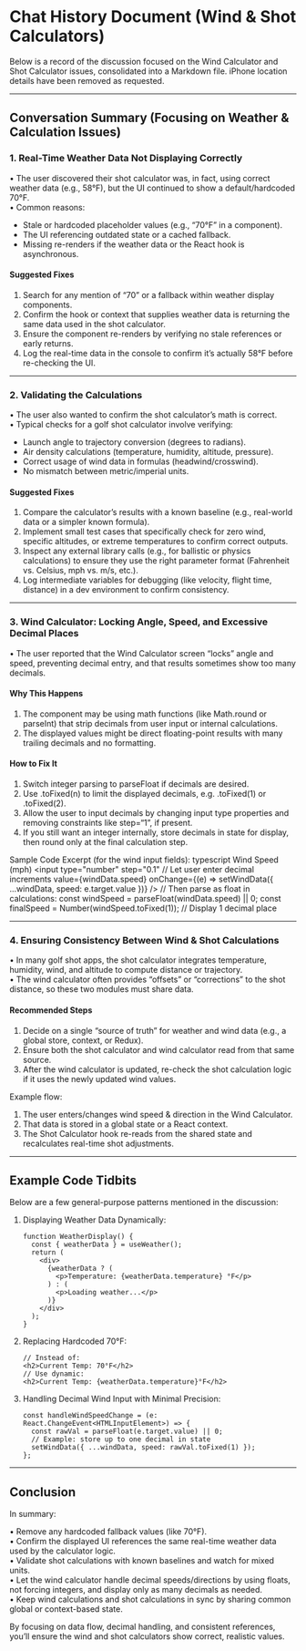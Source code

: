 # Chat History Document (Wind & Shot Calculators)

Below is a record of the discussion focused on the Wind Calculator and Shot Calculator issues, consolidated into a Markdown file. iPhone location details have been removed as requested.

---

## Conversation Summary (Focusing on Weather & Calculation Issues)

### 1. Real-Time Weather Data Not Displaying Correctly

• The user discovered their shot calculator was, in fact, using correct weather data (e.g., 58°F), but the UI continued to show a default/hardcoded 70°F.  
• Common reasons:  
  - Stale or hardcoded placeholder values (e.g., “70°F” in a component).  
  - The UI referencing outdated state or a cached fallback.  
  - Missing re-renders if the weather data or the React hook is asynchronous.

#### Suggested Fixes
1. Search for any mention of “70” or a fallback within weather display components.  
2. Confirm the hook or context that supplies weather data is returning the same data used in the shot calculator.  
3. Ensure the component re-renders by verifying no stale references or early returns.  
4. Log the real-time data in the console to confirm it’s actually 58°F before re-checking the UI.

---

### 2. Validating the Calculations

• The user also wanted to confirm the shot calculator’s math is correct.  
• Typical checks for a golf shot calculator involve verifying:  
  - Launch angle to trajectory conversion (degrees to radians).  
  - Air density calculations (temperature, humidity, altitude, pressure).  
  - Correct usage of wind data in formulas (headwind/crosswind).  
  - No mismatch between metric/imperial units.

#### Suggested Fixes
1. Compare the calculator’s results with a known baseline (e.g., real-world data or a simpler known formula).  
2. Implement small test cases that specifically check for zero wind, specific altitudes, or extreme temperatures to confirm correct outputs.  
3. Inspect any external library calls (e.g., for ballistic or physics calculations) to ensure they use the right parameter format (Fahrenheit vs. Celsius, mph vs. m/s, etc.).  
4. Log intermediate variables for debugging (like velocity, flight time, distance) in a dev environment to confirm consistency.

---

### 3. Wind Calculator: Locking Angle, Speed, and Excessive Decimal Places

• The user reported that the Wind Calculator screen “locks” angle and speed, preventing decimal entry, and that results sometimes show too many decimals.  

#### Why This Happens
1. The component may be using math functions (like Math.round or parseInt) that strip decimals from user input or internal calculations.  
2. The displayed values might be direct floating-point results with many trailing decimals and no formatting.

#### How to Fix It
1. Switch integer parsing to parseFloat if decimals are desired.  
2. Use .toFixed(n) to limit the displayed decimals, e.g. .toFixed(1) or .toFixed(2).  
3. Allow the user to input decimals by changing input type properties and removing constraints like step=“1”, if present.  
4. If you still want an integer internally, store decimals in state for display, then round only at the final calculation step.

Sample Code Excerpt (for the wind input fields):
typescript
<label>Wind Speed (mph)</label>
<input
type="number"
step="0.1" // Let user enter decimal increments
value={windData.speed}
onChange={(e) => setWindData({ ...windData, speed: e.target.value })}
/>
// Then parse as float in calculations:
const windSpeed = parseFloat(windData.speed) || 0;
const finalSpeed = Number(windSpeed.toFixed(1)); // Display 1 decimal place


---

### 4. Ensuring Consistency Between Wind & Shot Calculations

• In many golf shot apps, the shot calculator integrates temperature, humidity, wind, and altitude to compute distance or trajectory.  
• The wind calculator often provides “offsets” or “corrections” to the shot distance, so these two modules must share data.  

#### Recommended Steps
1. Decide on a single “source of truth” for weather and wind data (e.g., a global store, context, or Redux).  
2. Ensure both the shot calculator and wind calculator read from that same source.  
3. After the wind calculator is updated, re-check the shot calculation logic if it uses the newly updated wind values.  

Example flow:
1. The user enters/changes wind speed & direction in the Wind Calculator.  
2. That data is stored in a global state or a React context.  
3. The Shot Calculator hook re-reads from the shared state and recalculates real-time shot adjustments.  

---

## Example Code Tidbits

Below are a few general-purpose patterns mentioned in the discussion:

1. Displaying Weather Data Dynamically:
   ```tsx
   function WeatherDisplay() {
     const { weatherData } = useWeather();
     return (
       <div>
         {weatherData ? (
           <p>Temperature: {weatherData.temperature} °F</p>
         ) : (
           <p>Loading weather...</p>
         )}
       </div>
     );
   }
   ```

2. Replacing Hardcoded 70°F:
   ```tsx
   // Instead of:
   <h2>Current Temp: 70°F</h2>
   // Use dynamic:
   <h2>Current Temp: {weatherData.temperature}°F</h2>
   ```

3. Handling Decimal Wind Input with Minimal Precision:
   ```tsx
   const handleWindSpeedChange = (e: React.ChangeEvent<HTMLInputElement>) => {
     const rawVal = parseFloat(e.target.value) || 0;
     // Example: store up to one decimal in state
     setWindData({ ...windData, speed: rawVal.toFixed(1) });
   };
   ```

---

## Conclusion

In summary:

• Remove any hardcoded fallback values (like 70°F).  
• Confirm the displayed UI references the same real-time weather data used by the calculator logic.  
• Validate shot calculations with known baselines and watch for mixed units.  
• Let the wind calculator handle decimal speeds/directions by using floats, not forcing integers, and display only as many decimals as needed.  
• Keep wind calculations and shot calculations in sync by sharing common global or context-based state.  

By focusing on data flow, decimal handling, and consistent references, you’ll ensure the wind and shot calculators show correct, realistic values. 